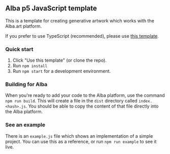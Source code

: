 ## Alba p5 JavaScript template

This is a template for creating generative artwork which works with the Alba.art platform.

If you prefer to use TypeScript (recommended), please use [this template](https://github.com/albaart/alba-template-p5-typescript).

### Quick start

1. Click "Use this template" (or clone the repo).
1. Run `npm install`
1. Run `npm start` for a development environment.

### Building for Alba

When you're ready to add your code to the Alba platform, use the command `npm run build`. This will create a file in the `dist` directory called `index.<hash>.js`. You should be able to copy the content of that file directly into the Alba platform.

### See an example

There is an `example.js` file which shows an implementation of a simple project. You can use this as a reference, or run `npm run example` to see it live.
